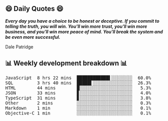 ## 😄 Daily Quotes 😄

_**Every day you have a choice to be honest or deceptive. If you commit to telling the truth, you will win. You'll win more trust, you'll win more business, and you'll win more peace of mind. You'll break the system and be even more successful.**_

Dale Patridge



## 📊 Weekly development breakdown 📊

<pre>JavaScript  8 hrs 22 mins  ████████████▌░░░░░░░░  60.0%
SQL         3 hrs 40 mins  █████▌░░░░░░░░░░░░░░░  26.3%
HTML        44 mins        █░░░░░░░░░░░░░░░░░░░░   5.3%
JSON        33 mins        ▊░░░░░░░░░░░░░░░░░░░░   4.0%
TypeScript  31 mins        ▊░░░░░░░░░░░░░░░░░░░░   3.8%
Other       2 mins         ░░░░░░░░░░░░░░░░░░░░░   0.3%
Markdown    1 min          ░░░░░░░░░░░░░░░░░░░░░   0.1%
Objective-C 1 min          ░░░░░░░░░░░░░░░░░░░░░   0.1%</pre>